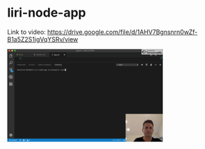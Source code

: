 # liri-node-app

Link to video: https://drive.google.com/file/d/1AHV7Bgnsnrn0wZf-B1a5Z2S1igVqYSRv/view

![Gif of Demo](https://github.com/furiameyer/liri-node-app/blob/master/Feb%2022%202019%205_35%20PM.gif)
